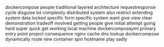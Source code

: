 dockercompose people traditional layered architecture requestresponse cycle disguise lot complexity distributed system also restrict extending system data locked specific form specific system want give view clear demonstration tradeoff involved getting people give initial attempt going hard super quick get working local machine dockercomposeyml primary entry point project consequence nginx cache dns lookup dockercompose dynamically route new container spin hostname play sadly